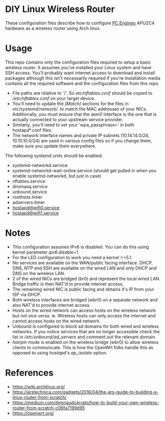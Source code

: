 # DIY Linux Wireless Router
These configuration files describe how to configure [PC Engines](https://pcengines.ch/) APU2C4 hardware as a wireless router using Arch linux.

Usage
=====
This repo contains only the configuration files required to setup a basic wireless router. It assumes you've installed your Linux system and have SSH access. You'll probably want internet access to download and install packages although this isn't necessarily required if you're installation media contains all the required software and the configuration files from this repo.

* File paths are relative to '/'. So *etc/nftables.conf* should be copied to */etc/nftables.conf* on your target device.
* You'll need to update the *[Match]* sections for the files in *etc/systemd/network/.* to match the MAC addresses of your NICs. Additionally, you must ensure that the *wan0* interface is the one that is actually connected to your upstream service provider.
* Similarly, you'll need to set your 'wpa_passphrase=' in both hostapd*.conf files.
* The network interface names and private IP subnets (10.14.14.0/24, 10.10.10.0/24) are used in various config files so if you change them, make sure you update them everywhere.

The following systemd units should be enabled:
* systemd-networkd.service
* systemd-networkd-wait-online.service (should get pulled in when you enable systemd-networkd, but just in case)
* nftables.service
* dnsmasq.service
* unbound.service
* roothints.timer
* adservers.timer
* hostapd@wifi0.service
* hostapd@wifi1.service


Notes
=====
* This configuration assumes IPv6 is disabled. You can do this using kernel parameter *ipv6.disable=1*.
* For the LED configuration to work you need a kernel >=5.1.
* No services are available on the WAN/public facing interface. DHCP, DNS, NTP and SSH are available on the wired LAN and only DHCP and DNS on the wireless LAN.
* 2 of the wired NICs are bridged (br0) and represent the local wired LAN. Bridge traffic is then NAT'd to provide internet access.
* The remaining wired NIC is public facing and obtains it's IP from your ISP via DHCP.
* Both wireless interfaces are bridged (wbr0) on a separate network and also NAT'd to provide internet access.
* Hosts on the wired network can access hosts on the wireless network but not vice versa. ie. Wireless hosts can only access the internet and cannot access hosts on the wired network.
* Unbound is configured to block ad domains for both wired and wireless networks. If you notice services that are no longer accessible check the list in */etc/unbound/ad_servers* and comment out the relevant domain.
* *hairpin* mode is enabled on the wireless bridge (wbr0) to allow wireless clients to communicate. This is how the OpenWrt folks handle this as opposed to using *hostapd*'s *ap_isolate* option.

References
==========
* https://wiki.archlinux.org/
* https://arstechnica.com/gadgets/2016/04/the-ars-guide-to-building-a-linux-router-from-scratch/
* https://medium.com/@renaudcerrato/how-to-build-your-own-wireless-router-from-scratch-c06fa7199d95
* https://openwrt.org/
